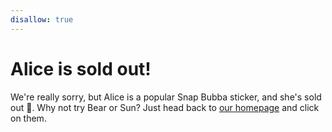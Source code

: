 ```yaml
---
disallow: true
---
```

# Alice is sold out!

We're really sorry, but Alice is a popular Snap Bubba sticker, and she's sold out 🙁. Why not try Bear or Sun? Just head back to [our homepage](https://snapbubba.com) and click on them.